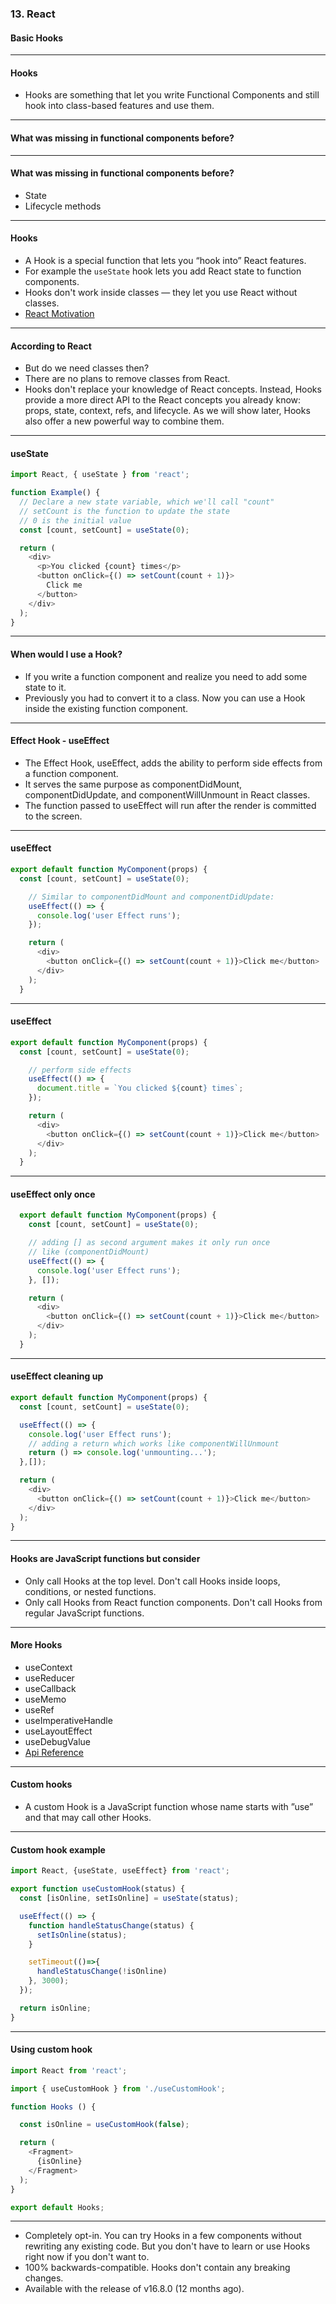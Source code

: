 ### 13. React
#### Basic Hooks

---

#### Hooks

* Hooks are something that let you write Functional Components and still hook into class-based features and use them.

---

#### What was missing in functional components before?

---

#### What was missing in functional components before?

* State
* Lifecycle methods

---

#### Hooks

* A Hook is a special function that lets you “hook into” React features. 
* For example the ```useState``` hook lets you add React state to function components.
* Hooks don't work inside classes — they let you use React without classes.
* <a href="https://reactjs.org/docs/hooks-intro.html#motivation" target="_blank">React Motivation</a>


---

#### According to React

* But do we need classes then?
* There are no plans to remove classes from React.
* Hooks don't replace your knowledge of React concepts. Instead, Hooks provide a more direct API to the React concepts you already know: props, state, context, refs, and lifecycle. As we will show later, Hooks also offer a new powerful way to combine them.

---

####  useState
```JavaScript
import React, { useState } from 'react';

function Example() {
  // Declare a new state variable, which we'll call "count"
  // setCount is the function to update the state
  // 0 is the initial value
  const [count, setCount] = useState(0);

  return (
    <div>
      <p>You clicked {count} times</p>
      <button onClick={() => setCount(count + 1)}>
        Click me
      </button>
    </div>
  );
}
```

---

#### When would I use a Hook? 

* If you write a function component and realize you need to add some state to it.
* Previously you had to convert it to a class. Now you can use a Hook inside the existing function component.


---

#### Effect Hook - useEffect

* The Effect Hook, useEffect, adds the ability to perform side effects from a function component.
* It serves the same purpose as componentDidMount, componentDidUpdate, and componentWillUnmount in React classes.
* The function passed to useEffect will run after the render is committed to the screen.


---

####  useEffect
```JavaScript
export default function MyComponent(props) {
  const [count, setCount] = useState(0);

    // Similar to componentDidMount and componentDidUpdate:
    useEffect(() => {
      console.log('user Effect runs');
    });

    return (
      <div>
        <button onClick={() => setCount(count + 1)}>Click me</button>
      </div>
    );
  }
```

---

####  useEffect
```JavaScript
export default function MyComponent(props) {
  const [count, setCount] = useState(0);

    // perform side effects
    useEffect(() => {
      document.title = `You clicked ${count} times`;
    });

    return (
      <div>
        <button onClick={() => setCount(count + 1)}>Click me</button>
      </div>
    );
  }
```

---

####  useEffect only once
```JavaScript
  export default function MyComponent(props) {
    const [count, setCount] = useState(0);

    // adding [] as second argument makes it only run once
    // like (componentDidMount)
    useEffect(() => {
      console.log('user Effect runs');
    }, []);

    return (
      <div>
        <button onClick={() => setCount(count + 1)}>Click me</button>
      </div>
    );
  }
```

---

####  useEffect cleaning up

```JavaScript
export default function MyComponent(props) {
  const [count, setCount] = useState(0);

  useEffect(() => {
    console.log('user Effect runs');
    // adding a return which works like componentWillUnmount
    return () => console.log('unmounting...');
  },[]);

  return (
    <div>
      <button onClick={() => setCount(count + 1)}>Click me</button>
    </div>
  );
}
```

---

#### Hooks are JavaScript functions but consider

* Only call Hooks at the top level. Don't call Hooks inside loops, conditions, or nested functions.
* Only call Hooks from React function components. Don't call Hooks from regular JavaScript functions.

---

#### More Hooks

* useContext
* useReducer
* useCallback
* useMemo
* useRef
* useImperativeHandle
* useLayoutEffect
* useDebugValue
* <a href="https://reactjs.org/docs/hooks-reference.html" target="_blank">Api Reference</a>

---

#### Custom hooks

* A custom Hook is a JavaScript function whose name starts with ”use” and that may call other Hooks.

---

#### Custom hook example

```JavaScript
import React, {useState, useEffect} from 'react';

export function useCustomHook(status) {
  const [isOnline, setIsOnline] = useState(status);

  useEffect(() => {
    function handleStatusChange(status) {
      setIsOnline(status);
    }

    setTimeout(()=>{
      handleStatusChange(!isOnline)
    }, 3000);
  });

  return isOnline;
}
```

---

#### Using custom hook
```JavaScript
import React from 'react';

import { useCustomHook } from './useCustomHook';

function Hooks () {

  const isOnline = useCustomHook(false);

  return (
    <Fragment>
      {isOnline}
    </Fragment>
  );
}

export default Hooks;
```

---

* Completely opt-in. You can try Hooks in a few components without rewriting any existing code. But you don't have to learn or use Hooks right now if you don't want to.
* 100% backwards-compatible. Hooks don't contain any breaking changes.
* Available with the release of v16.8.0 (12 months ago).